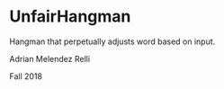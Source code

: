 # UnfairHangman

Hangman that perpetually adjusts word based on input.

Adrian Melendez Relli

Fall 2018

